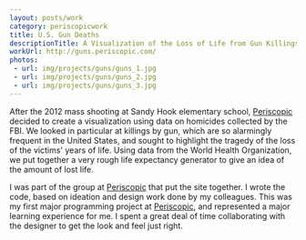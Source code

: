 ```yaml
---
layout: posts/work
category: periscopicwork
title: U.S. Gun Deaths
descriptionTitle: A Visualization of the Loss of Life from Gun Killings in the U.S.
workUrl: http://guns.periscopic.com/
photos:
 - url: img/projects/guns/guns_1.jpg
 - url: img/projects/guns/guns_2.jpg
 - url: img/projects/guns/guns_3.jpg
---
```


After the 2012 mass shooting at Sandy Hook elementary school, <a href="http://www.periscopic.com/" target="_blank">Periscopic</a> decided to create a visualization using data on homicides collected by the FBI. We looked in particular at killings by gun, which are so alarmingly frequent in the United States, and sought to highlight the tragedy of the loss of the victims' years of life. Using data from the World Health Organization, we put together a very rough life expectancy generator to give an idea of the amount of lost life.

I was part of the group at <a href="http://www.periscopic.com/" target="_blank">Periscopic</a> that put the site together. I wrote the code, based on ideation and design work done by my colleagues. This was my first major programming project at <a href="http://www.periscopic.com/" target="_blank">Periscopic</a>, and represented a major learning experience for me. I spent a great deal of time collaborating with the designer to get the look and feel just right.